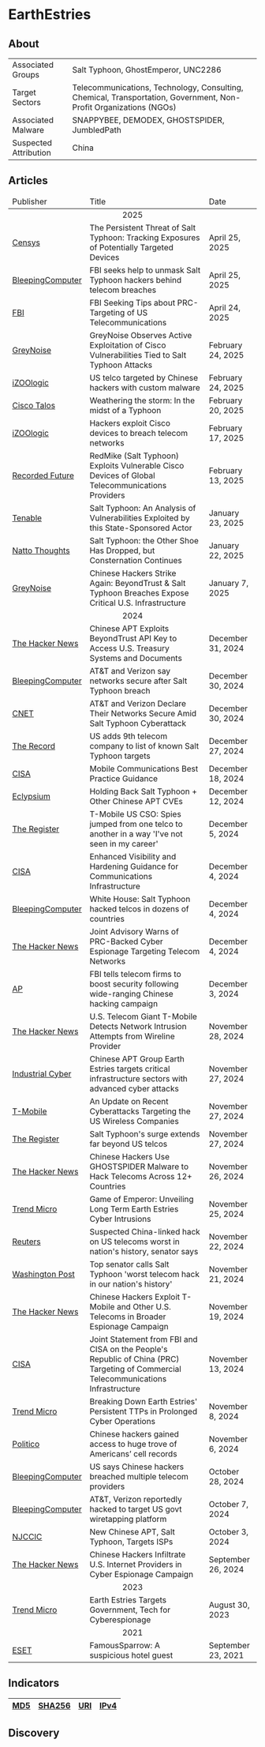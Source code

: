 <h1>EarthEstries</h1>

<h2>About</h2>
<table>
  <tr>
    <td>Associated Groups</td>
    <td>Salt Typhoon, GhostEmperor, UNC2286</td>
  </tr>
  <tr>
    <td>Target Sectors</td>
    <td>Telecommunications, Technology, Consulting, Chemical, Transportation, Government, Non-Profit Organizations (NGOs)</td>
  </tr>
  <tr>
    <td>Associated Malware</td>
    <td>SNAPPYBEE, DEMODEX, GHOSTSPIDER, JumbledPath</td>
  </tr>
  <tr>
    <td>Suspected Attribution</td>
    <td>China</td>
  </tr>
</table>

<h2>Articles</h2>
<table>
  <thead>
    <tr>
      <td>Publisher</td>
      <td>Title</td>
      <td>Date</td>
    </tr>
  </thead>
  <tbody>
    <tr>
      <td colspan="100" align="center">2025</td>
    </tr>
    <tr>
      <td>
        <a href="https://censys.com/blog/the-persistent-threat-of-salt-typhoon-tracking-exposures-of-potentially-targeted-devices">Censys</a>
      </td>
      <td>The Persistent Threat of Salt Typhoon: Tracking Exposures of Potentially Targeted Devices</td>
      <td>April 25, 2025</td>
    </tr>
    <tr>
      <td>
        <a href="https://www.bleepingcomputer.com/news/security/fbi-seeks-help-to-unmask-salt-typhoon-hackers-behind-telecom-breaches/">BleepingComputer</a>
      </td>
      <td>FBI seeks help to unmask Salt Typhoon hackers behind telecom breaches</td>
      <td>April 25, 2025</td>
    </tr>
    <tr>
      <td>
        <a href="https://www.ic3.gov/PSA/2025/PSA250424-2">FBI</a>
      </td>
      <td>FBI Seeking Tips about PRC-Targeting of US Telecommunications</td>
      <td>April 24, 2025</td>
    </tr>
    <tr>
      <td>
        <a href="https://www.greynoise.io/blog/greynoise-observes-active-exploitation-of-cisco-vulnerabilities-tied-to-salt-typhoon-attacks">GreyNoise</a>
      </td>
      <td>GreyNoise Observes Active Exploitation of Cisco Vulnerabilities Tied to Salt Typhoon Attacks</td>
      <td>February 24, 2025</td>
    </tr>
    <tr>
      <td>
        <a href="https://izoologic.com/industry/telecommunications/us-telco-targeted-by-chinese-hackers-with-custom-malware/">iZOOlogic</a>
      </td>
      <td>US telco targeted by Chinese hackers with custom malware</td>
      <td>February 24, 2025</td>
    </tr>
    <tr>
      <td>
        <a href="https://blog.talosintelligence.com/salt-typhoon-analysis/">Cisco Talos</a>
      </td>
      <td>Weathering the storm: In the midst of a Typhoon</td>
      <td>February 20, 2025</td>
    </tr>
    <tr>
      <td>
        <a href="https://izoologic.com/industry/telecommunications/hackers-exploit-cisco-devices-to-breach-telecom-networks/">iZOOlogic</a>
      </td>
      <td>Hackers exploit Cisco devices to breach telecom networks</td>
      <td>February 17, 2025</td>
    </tr>
    <tr>
      <td>
        <a href="https://www.recordedfuture.com/research/redmike-salt-typhoon-exploits-vulnerable-devices?">Recorded Future</a>
      </td>
      <td>RedMike (Salt Typhoon) Exploits Vulnerable Cisco Devices of Global Telecommunications Providers</td>
      <td>February 13, 2025</td>
    </tr>
    <tr>
      <td>
        <a href="https://www.tenable.com/blog/salt-typhoon-an-analysis-of-vulnerabilities-exploited-by-this-state-sponsored-actor">Tenable</a>
      </td>
      <td>Salt Typhoon: An Analysis of Vulnerabilities Exploited by this State-Sponsored Actor</td>
      <td>January 23, 2025</td>
    </tr>
    <tr>
      <td>
        <a href="https://nattothoughts.substack.com/p/salt-typhoon-the-other-shoe-dropped">Natto Thoughts</a>
      </td>
      <td>Salt Typhoon: the Other Shoe Has Dropped, but Consternation Continues</td>
      <td>January 22, 2025</td>
    </tr>
    <tr>
      <td>
        <a href="https://www.greynoise.io/storm-watch-episodes/chinese-hackers-strike-again-beyondtrust-salt-typhoon-breaches-expose-critical-infrastructure">GreyNoise</a>
      </td>
      <td>Chinese Hackers Strike Again: BeyondTrust & Salt Typhoon Breaches Expose Critical U.S. Infrastructure</td>
      <td>January 7, 2025</td>
    </tr>
    <tr>
      <td colspan="100" align="center">2024</td>
    </tr>
    <tr>
      <td>
        <a href="https://thehackernews.com/2024/12/chinese-apt-exploits-beyondtrust-api.html">The Hacker News</a>
      </td>
      <td>Chinese APT Exploits BeyondTrust API Key to Access U.S. Treasury Systems and Documents</td>
      <td>December 31, 2024</td>
    </tr>
    <tr>
      <td>
        <a href="https://www.bleepingcomputer.com/news/security/atandt-and-verizon-say-networks-secure-after-salt-typhoon-breach/">BleepingComputer</a>
      </td>
      <td>AT&T and Verizon say networks secure after Salt Typhoon breach</td>
      <td>December 30, 2024</td>
    </tr>
    <tr>
      <td>
        <a href="https://www.cnet.com/tech/services-and-software/at-t-and-verizon-declare-their-networks-secure-amid-salt-typhoon-cyberattack/">CNET</a>
      </td>
      <td>AT&T and Verizon Declare Their Networks Secure Amid Salt Typhoon Cyberattack</td>
      <td>December 30, 2024</td>
    </tr>
    <tr>
      <td>
        <a href="https://therecord.media/nine-us-companies-hacked-salt-typhoon-china-espionage">The Record</a>
      </td>
      <td>US adds 9th telecom company to list of known Salt Typhoon targets</td>
      <td>December 27, 2024</td>
    </tr>
    <tr>
      <td>
        <a href="https://www.cisa.gov/sites/default/files/2024-12/guidance-mobile-communications-best-practices.pdf">CISA</a>
      </td>
      <td>Mobile Communications Best Practice Guidance</td>
      <td>December 18, 2024</td>
    </tr>
    <tr>
      <td>
        <a href="https://eclypsium.com/blog/salt-typhoon/">Eclypsium</a>
      </td>
      <td>Holding Back Salt Typhoon + Other Chinese APT CVEs</td>
      <td>December 12, 2024</td>
    </tr>
    <tr>
      <td>
        <a href="https://www.theregister.com/2024/12/05/tmobile_cso_telecom_attack/">The Register</a>
      </td>
      <td>T-Mobile US CSO: Spies jumped from one telco to another in a way 'I've not seen in my career'</td>
      <td>December 5, 2024</td>
    </tr>
    <tr>
      <td>
        <a href="https://www.cisa.gov/resources-tools/resources/enhanced-visibility-and-hardening-guidance-communications-infrastructure">CISA</a>
      </td>
      <td>Enhanced Visibility and Hardening Guidance for Communications Infrastructure</td>
      <td>December 4, 2024</td>
    </tr>
    <tr>
      <td>
        <a href="https://www.bleepingcomputer.com/news/security/white-house-salt-typhoon-hacked-telcos-in-dozens-of-countries/">BleepingComputer</a>
      </td>
      <td>White House: Salt Typhoon hacked telcos in dozens of countries</td>
      <td>December 4, 2024</td>
    </tr>
    <tr>
      <td>
        <a href="https://thehackernews.com/2024/12/joint-advisory-warns-of-prc-backed.html">The Hacker News</a>
      </td>
      <td>Joint Advisory Warns of PRC-Backed Cyber Espionage Targeting Telecom Networks</td>
      <td>December 4, 2024</td>
    </tr>
    <tr>
      <td>
        <a href="https://apnews.com/article/china-hacking-salt-typhoon-trump-fbi-41ca253307e3eba2c34b3dc34dadcbeb">AP</a>
      </td>
      <td>FBI tells telecom firms to boost security following wide-ranging Chinese hacking campaign</td>
      <td>December 3, 2024</td>
    </tr>
    <tr>
      <td>
        <a href="https://thehackernews.com/2024/11/us-telecom-giant-t-mobile-detects.html">The Hacker News</a>
      </td>
      <td>U.S. Telecom Giant T-Mobile Detects Network Intrusion Attempts from Wireline Provider</td>
      <td>November 28, 2024</td>
    </tr>
    <tr>
      <td>
        <a href="https://industrialcyber.co/ransomware/chinese-apt-group-earth-estries-targets-critical-infrastructure-sectors-with-advanced-cyber-attacks/">Industrial Cyber</a>
      </td>
      <td>Chinese APT Group Earth Estries targets critical infrastructure sectors with advanced cyber attacks</td>
      <td>November 27, 2024</td>
    </tr>
    <tr>
      <td>
        <a href="https://www.t-mobile.com/news/un-carrier/update-cyberattacks-targeting-us-wireless-companies?msockid=3b5f6980a5f6620f36d17cbba4db63a6">T-Mobile</a>
      </td>
      <td>An Update on Recent Cyberattacks Targeting the US Wireless Companies</td>
      <td>November 27, 2024</td>
    </tr>
    <tr>
      <td>
        <a href="https://www.theregister.com/2024/11/27/salt_typhoons_us_telcos/">The Register</a>
      </td>
      <td>Salt Typhoon's surge extends far beyond US telcos</td>
      <td>November 27, 2024</td>
    </tr>
    <tr>
      <td>
        <a href="https://thehackernews.com/2024/11/chinese-hackers-use-ghostspider-malware.html">The Hacker News</a>
      </td>
      <td>Chinese Hackers Use GHOSTSPIDER Malware to Hack Telecoms Across 12+ Countries</td>
      <td>November 26, 2024</td>
    </tr>
    <tr>
      <td>
        <a href="https://www.trendmicro.com/en_us/research/24/k/earth-estries.html">Trend Micro</a>
      </td>
      <td>Game of Emperor: Unveiling Long Term Earth Estries Cyber Intrusions</td>
      <td>November 25, 2024</td>
    </tr>
    <tr>
      <td>
        <a href="https://www.reuters.com/business/media-telecom/suspected-china-linked-hack-us-telecoms-worst-nations-history-senator-says-2024-11-22/">Reuters</a>
      </td>
      <td>Suspected China-linked hack on US telecoms worst in nation's history, senator says</td>
      <td>November 22, 2024</td>
    </tr>
    <tr>
      <td>
        <a href="https://www.washingtonpost.com/national-security/2024/11/21/salt-typhoon-china-hack-telecom/">Washington Post</a>
      </td>
      <td>Top senator calls Salt Typhoon 'worst telecom hack in our nation's history'</td>
      <td>November 21, 2024</td>
    </tr>
    <tr>
      <td>
        <a href="https://thehackernews.com/2024/11/chinese-hackers-exploit-t-mobile-and.html">The Hacker News</a>
      </td>
      <td>Chinese Hackers Exploit T-Mobile and Other U.S. Telecoms in Broader Espionage Campaign</td>
      <td>November 19, 2024</td>
    </tr>
    <tr>
      <td>
        <a href="https://www.cisa.gov/news-events/news/joint-statement-fbi-and-cisa-peoples-republic-china-prc-targeting-commercial-telecommunications">CISA</a>
      </td>
      <td>Joint Statement from FBI and CISA on the People's Republic of China (PRC) Targeting of Commercial Telecommunications Infrastructure</td>
      <td>November 13, 2024</td>
    </tr>
    <tr>
      <td>
        <a href="https://www.trendmicro.com/en_us/research/24/k/breaking-down-earth-estries-persistent-ttps-in-prolonged-cyber-o.html">Trend Micro</a>
      </td>
      <td>Breaking Down Earth Estries' Persistent TTPs in Prolonged Cyber Operations</td>
      <td>November 8, 2024</td>
    </tr>
    <tr>
      <td>
        <a href="https://www.politico.com/news/2024/11/06/chinese-hackers-american-cell-phones-00187873">Politico</a>
      </td>
      <td>Chinese hackers gained access to huge trove of Americans’ cell records</td>
      <td>November 6, 2024</td>
    </tr>
    <tr>
      <td>
        <a href="https://www.bleepingcomputer.com/news/security/us-says-chinese-hackers-breached-multiple-telecom-providers/">BleepingComputer</a>
      </td>
      <td>US says Chinese hackers breached multiple telecom providers</td>
      <td>October 28, 2024</td>
    </tr>
    <tr>
      <td>
        <a href="https://www.bleepingcomputer.com/news/security/atandt-verizon-reportedly-hacked-to-target-us-govt-wiretapping-platform/">BleepingComputer</a>
      </td>
      <td>AT&T, Verizon reportedly hacked to target US govt wiretapping platform</td>
      <td>October 7, 2024</td>
    </tr>
    <tr>
      <td>
        <a href="https://www.cyber.nj.gov/Home/Components/News/News/1472/214">NJCCIC</a>
      </td>
      <td>New Chinese APT, Salt Typhoon, Targets ISPs</td>
      <td>October 3, 2024</td>
    </tr>
    <tr>
      <td>
        <a href="https://thehackernews.com/2024/09/chinese-hackers-infiltrate-us-internet.html">The Hacker News</a>
      </td>
      <td>Chinese Hackers Infiltrate U.S. Internet Providers in Cyber Espionage Campaign</td>
      <td>September 26, 2024</td>
    </tr>
    <tr>
      <td colspan="100" align="center">2023</td>
    </tr>
    <tr>
      <td>
        <a href="https://www.trendmicro.com/en_us/research/23/h/earth-estries-targets-government-tech-for-cyberespionage.html">Trend Micro</a>
      </td>
      <td>Earth Estries Targets Government, Tech for Cyberespionage</td>
      <td>August 30, 2023</td>
    </tr>
    <tr>
      <td colspan="100" align="center">2021</td>
    </tr>
    <tr>
      <td>
        <a href="https://www.welivesecurity.com/2021/09/23/famoussparrow-suspicious-hotel-guest/">ESET</a>
      </td>
      <td>FamousSparrow: A suspicious hotel guest</td>
      <td>September 23, 2021</td>
    </tr>
  </tbody>
</table>

<h2>Indicators</h2>
<table>
  <thead>
    <tr>
      <th>
        <a href="https://github.com/PudgyDragon/Threat-Intel//blob/main/All/EarthEstries/samples.md5">MD5</a>
      </th>
      <th>
        <a href="https://github.com/PudgyDragon/Threat-Intel//blob/main/All/EarthEstries/samples.sha256">SHA256</a>
      </th>
      <th>
        <a href="https://github.com/PudgyDragon/Threat-Intel//blob/main/All/EarthEstries/uri.txt">URI</a>
      </th>
      <th>
        <a href="https://github.com/PudgyDragon/Threat-Intel/blob/main/All/EarthEstries/IPv4.txt">IPv4</a>
      </th>
    </tr>
  </thead>
</table>


<h2>Discovery</h2>
